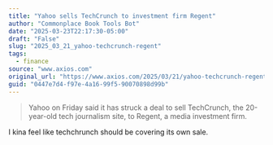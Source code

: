 ```yaml
---
title: "Yahoo sells TechCrunch to investment firm Regent"
author: "Commonplace Book Tools Bot"
date: "2025-03-23T22:17:30-05:00"
draft: "False"
slug: "2025_03_21_yahoo-techcrunch-regent"
tags:
  - finance
source: "www.axios.com"
original_url: "https://www.axios.com/2025/03/21/yahoo-techcrunch-regent"
guid: "0447e7d4-f97e-4a16-99f5-90070898d99b"
---
```


> Yahoo on Friday said it has struck a deal to sell TechCrunch, the 20-year-old tech journalism site, to Regent, a media investment firm.

I kina feel like techchrunch should be covering its own sale.